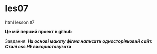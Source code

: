 # les07
html lesson 07

**Це мій перший проект в github**

Завдання:
***На основі макету фігма написати односторінковий сайт. Стилі css НЕ використовувати***
